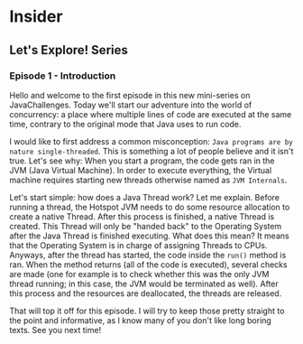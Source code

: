 # Insider
## Let's Explore! Series
### Episode 1 - Introduction

Hello and welcome to the first episode in this new mini-series on JavaChallenges. Today we'll start our adventure into the world of concurrency: a place where multiple lines of code are executed at the same time, contrary to the original mode that Java uses to run code.

I would like to first address a common misconception: ``Java programs are by nature single-threaded``. This is something a lot of people believe and it isn't true. Let's see why: When you start a program, the code gets ran in the JVM (Java Virtual Machine). In order to execute everything, the Virtual machine requires starting new threads otherwise named as ``JVM Internals``.

Let's start simple: how does a Java Thread work? Let me explain. Before running a thread, the Hotspot JVM needs to do some resource allocation to create a native Thread. After this process is finished, a native Thread is created. This Thread will only be "handed back" to the Operating System after the Java Thread is finished executing. What does this mean? It means that the Operating System is in charge of assigning Threads to CPUs. Anyways, after the thread has started, the code inside the ``run()`` method is ran. When the method returns (all of the code is executed), several checks are made (one for example is to check whether this was the only JVM thread running; in this case, the JVM would be terminated as well). After this process and the resources are deallocated, the threads are released.

That will top it off for this episode. I will try to keep those pretty straight to the point and informative, as I know many of you don't like long boring texts. See you next time!
